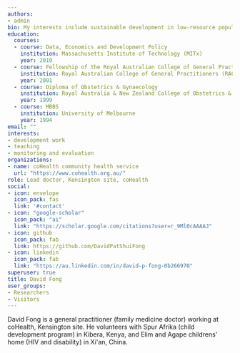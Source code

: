 ```yaml
---
authors:
- admin
bio: My interests include sustainable development in low-resource populations, teaching and the uses of monitoring and evaluation in clinical practice.
education:
  courses:
  - course: Data, Economics and Development Policy
    institution: Massachusetts Institute of Technology (MITx)
    year: 2019
  - course: Fellowship of the Royal Australian College of General Practice
    institution: Royal Australian College of General Practitioners (RACGP)
    year: 2001
  - course: Diploma of Obstetrics & Gynaecology
    institution: Royal Australia & New Zealand College of Obstetrics & Gynaecology (RANZCOG)
    year: 1999
  - course: MBBS
    institution: University of Melbourne
    year: 1994
email: ""
interests:
- development work
- teaching
- monitoring and evaluation
organizations:
- name: coHealth community health service
  url: "https://www.cohealth.org.au/"
role: Lead doctor, Kensington site, coHealth
social:
- icon: envelope
  icon_pack: fas
  link: '#contact'
- icon: "google-scholar"
  icon_pack: "ai"
  link: "https://scholar.google.com/citations?user=r_9Ml0cAAAAJ"
- icon: github
  icon_pack: fab
  link: https://github.com/DavidPatShuiFong
- icon: linkedin
  icon_pack: fab
  link: "https://au.linkedin.com/in/david-p-fong-0b266970"
superuser: true
title: David Fong
user_groups:
- Researchers
- Visitors
---
```


David Fong is a general practitioner (family medicine doctor) working at coHealth, Kensington site. He volunteers with Spur Afrika (child development program) in Kibera, Kenya, and Elim and Agape childrens' home (HIV and disability) in Xi'an, China.
